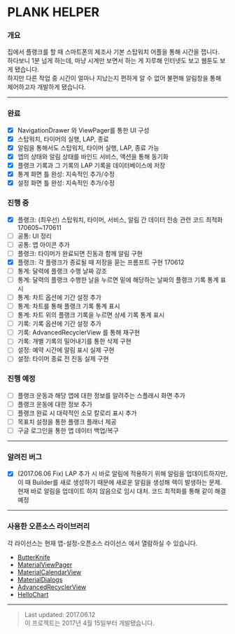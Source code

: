 PLANK HELPER
======================
### 개요
집에서 플랭크를 할 때 스마트폰의 제조사 기본 스탑워치 어플을 통해 시간을 잽니다.<br>
하다보니 1분 넘게 하는데, 마냥 시계만 보면서 하는 게 지루해 인터넷도 보고 웹툰도 보게 됐습니다.<br>
하지만 다른 작업 중 시간이 얼마나 지났는지 편하게 알 수 없어 불편해 알림창을 통해 제어하고자 개발하게 됐습니다.<br>

----------------------
### 완료
- [x] NavigationDrawer 와 ViewPager를 통한 UI 구성
- [x] 스탑워치, 타이머의 실행, LAP, 종료 
- [x] 알림을 통해서도 스탑워치, 타이머 실행, LAP, 종료 가능
- [x] 앱의 상태와 알림 상태를 바인드 서비스, 액션을 통해 동기화 
- [x] 플랭크 기록과 그 기록의 LAP 기록을 데이터베이스에 저장
- [x] 통계 화면 틀 완성: 지속적인 추가/수정
- [x] 설정 화면 틀 완성: 지속적인 추가/수정

### 진행 중
- [x] 플랭크: (최우선) 스탑워치, 타이머, 서비스, 알림 간 데이터 전송 관련 코드 최적화 170605~170611
- [ ] 공통: UI 정리
- [ ] 공통: 앱 아이콘 추가
- [ ] 플랭크: 타이머가 완료되면 진동과 함께 알림 구현
- [x] 플랭크: 각 플랭크가 종료될 때 저장을 묻는 프롬프트 구현 170612
- [ ] 통계: 달력에 플랭크 수행 날짜 강조
- [ ] 통계: 달력의 플랭크 수행한 날을 누르면 밑에 해당하는 날짜의 플랭크 기록 통계 표시
- [ ] 통계: 차트 옵션에 기간 설정 추가
- [ ] 통계: 차트를 통해 플랭크 기록 통계 표시
- [ ] 통계: 차트 위의 플랭크 기록을 누르면 상세 기록 통계 표시
- [ ] 기록: 기록 옵션에 기간 설정 추가
- [ ] 기록: AdvancedRecyclerView 를 통해 재구현
- [ ] 기록: 개별 기록의 밀어내기를 통한 삭제 구현
- [ ] 설정: 예약 시간에 알림 표시 실제 구현
- [ ] 설정: 타이머 종료 전 진동 실제 구현

### 진행 예정
- [ ] 플랭크 운동과 해당 앱에 대한 정보를 알려주는 스플래시 화면 추가
- [ ] 플랭크 운동에 대한 정보 추가
- [ ] 플랭크 완료 시 대략적인 소모 칼로리 표시 추가
- [ ] 목표치 설정을 통한 플랭크 플래너 제공
- [ ] 구글 로그인을 통한 앱 데이터 백업/복구
----------------------
### 알려진 버그
- [x] (2017.06.06 Fix) LAP 추가 시 바로 알림에 적용하기 위해 알림을 업데이트하지만, 이 때 Builder를 새로 생성하기 때문에 새로운 알림을 생성해 렉이 발생하는 문제. 현재 바로 알림을 업데이트 하지 않음으로 임시 대처. 코드 최적화를 통해 같이 해결 예정
----------------------
### 사용한 오픈소스 라이브러리 
각 라이선스는 현재 앱-설정-오픈소스 라이선스 에서 열람하실 수 있습니다.
- [ButterKnife](https://github.com/JakeWharton/butterknife)
- [MaterialViewPager](https://github.com/florent37/MaterialViewPager)
- [MaterialCalendarView](https://github.com/prolificinteractive/material-calendarview)
- [MaterialDialogs](https://github.com/afollestad/material-dialogs)
- [AdvancedRecyclerView](https://github.com/h6ah4i/android-advancedrecyclerview)
- [HelloChart](https://github.com/lecho/hellocharts-android)
----------------------
> Last updated: 2017.06.12<br>
> 이 프로젝트는 2017년 4월 15일부터 개발됐습니다.
